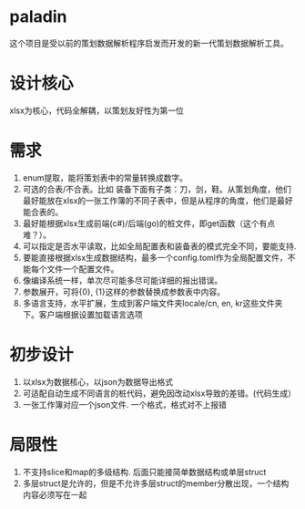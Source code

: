 # paladin
这个项目是受以前的策划数据解析程序启发而开发的新一代策划数据解析工具。

# 设计核心
xlsx为核心，代码全解耦，以策划友好性为第一位

# 需求
1. enum提取，能将策划表中的常量转换成数字。
2. 可选的合表/不合表。比如 装备下面有子类：刀，剑，鞋。从策划角度，他们最好能放在xlsx的一张工作簿的不同子表中，但是从程序的角度，他们是最好能合表的。
3. 最好能根据xlsx生成前端(c#)/后端(go)的桩文件，即get函数（这个有点难？）。
4. 可以指定是否水平读取，比如全局配置表和装备表的模式完全不同，要能支持.
5. 要能直接根据xlsx生成数据结构，最多一个config.toml作为全局配置文件，不能每个文件一个配置文件。
6. 像编译系统一样，单次尽可能多尽可能详细的报出错误。
7. 参数展开，可将{0}, {1}这样的参数替换成参数表中内容。
8. 多语言支持，水平扩展，生成到客户端文件夹locale/cn, en, kr这些文件夹下。客户端根据设置加载语言选项

# 初步设计
1. 以xlsx为数据核心，以json为数据导出格式
2. 可适配自动生成不同语言的桩代码，避免因改动xlsx导致的差错。(代码生成）
3. 一张工作簿对应一个json文件. 一个格式，格式对不上报错

# 局限性
1. 不支持slice和map的多级结构. 后面只能接简单数据结构或单层struct
2. 多层struct是允许的，但是不允许多层struct的member分散出现，一个结构内容必须写在一起